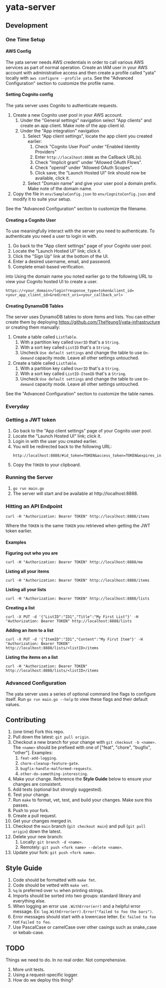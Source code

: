 # yata-server

## Development

### One Time Setup

#### AWS Config

The yata server needs AWS credentials in order to call various AWS services as
part of normal operation. Create an IAM user in your AWS account with
administrative access and then create a profile called "yata" locally with
`aws configure --profile yata`. See the "Advanced Configuration" section to
customize the profile name.

#### Setting Cognito config

The yata server uses Cognito to authenticate requests.

1. Create a new Cognito user pool in your AWS account.
   1. Under the "General settings" navigation select "App clients" and create an
      app client. Make note of the app client id.
   1. Under the "App integration" navigation
      1. Select "App client settings", locate the app client you created
         earlier:
         1. Check "Cognito User Pool" under "Enabled Identity Providers"
         1. Enter `http://localhost:8888` as the Callback URL(s).
         1. Check "Implicit grant" under "Allowed OAuth Flows".
         1. Check "openid" under "Allowed OAuth Scopes".
         1. Click save; the "Launch Hosted UI" link should now be available,
            click it.
      1. Select "Domain name" and give your user pool a domain prefix. Make note
         of the domain name.
1. Copy the file in `env/SampleConfig.json` to `env/CognitoConfig.json` and
   modify it to suite your setup.

See the "Advanced Configuration" section to customize the filename.

#### Creating a Cognito User

To use meaningfully interact with the server you need to authenticate. To
authenticate you need a user to login in with.

1. Go back to the "App client settings" page of your Cognito user pool.
1. Locate the "Launch Hosted UI" link; click it.
1. Click the "Sign Up" link at the bottom of the UI.
1. Enter a desired username, email, and password.
1. Complete email-based verification.

into Using the domain name you noted earlier go to the following URL to view
your Cognito hosted UI to create a user.

```
https://<your_domain>/login?response_type=token&client_id=<your_app_client_id>&redirect_uri=<your_callback_url>
```

#### Creating DynamoDB Tables

The server uses DynamoDB tables to store items and lists. You can either create
them by deploying https://github.com/TheYeung1/yata-infrastructure or creating
them manually:

1. Create a table called `ListTable`.
   1. With a partition key called `UserID` that's a `String`.
   1. With a sort key called `ListID` that's a `String`.
   1. Uncheck `Use default settings` and change the table to use `On-demand`
      capacity mode. Leave all other settings untouched.
1. Create a table called `ListTable`.
   1. With a partition key called `UserID` that's a `String`.
   1. With a sort key called `ListID-ItemID` that's a `String`.
   1. Uncheck `Use default settings` and change the table to use `On-demand`
      capacity mode. Leave all other settings untouched.

See the "Advanced Configuration" section to customize the table names.

### Everyday

### Getting a JWT token

1. Go back to the "App client settings" page of your Cognito user pool.
1. Locate the "Launch Hosted UI" link; click it.
1. Login in with the user you created earlier.
1. You will be redirected back to the following URL:
   ```
   http://localhost:8888/#id_token=TOKEN&access_token=TOKEN&expires_in=3600&token_type=Bearer
   ```
1. Copy the `TOKEN` to your clipboard.

### Running the Server

1. `go run main.go`
1. The server will start and be available at http://localhost:8888.

### Hitting an API Endpoint

```
curl -H "Authorization: Bearer TOKEN" http://localhost:8888/items
```

Where the `TOKEN` is the same `TOKEN` you retrieved when getting the JWT token
earlier.

#### Examples

**Figuring out who you are**

```
curl -H "Authorization: Bearer TOKEN" http://localhost:8888/me
```

**Listing all your items**

```
curl -H "Authorization: Bearer TOKEN" http://localhost:8888/items
```

**Listing all your lists**

```
curl -H "Authorization: Bearer TOKEN" http://localhost:8888/lists
```

**Creating a list**

```
curl -X PUT -d '{"ListID":"ID1","Title":"My First List"}' -H "Authorization: Bearer TOKEN" http://localhost:8888/lists
```

**Adding an item to a list**

```
curl -X PUT -d '{"ItemID":"ID1","Content":"My First Item"}' -H "Authorization: Bearer TOKEN" http://localhost:8888/lists/<listID>/items
```

**Listing the items on a list**

```
curl -H "Authorization: Bearer TOKEN" http://localhost:8888/lists/<listID>/items
```

### Advanced Configuration

The yata server uses a series of optional command line flags to configure
itself. Run `go run main.go --help` to view these flags and their default
values.

## Contributing

1. (one time) Fork this repo.
1. Pull down the latest: `git pull origin`.
1. Checkout a new branch for your change with `git checkout -b <name>`. The
   `<name>` should be prefixed with one of ["feat", "chore", "bugfix", "other"].
   Examples:
   1. `feat-add-logging`.
   1. `chore-cleanup-feature-gate`.
   1. `bugfix-handle-malformed-requests`.
   1. `other-do-something-interesting`.
1. Make your change. Reference the **Style Guide** below to ensure your changes
   are consistent.
1. Add tests (optional but strongly suggested).
1. Test your change.
1. Run `make` to format, vet, test, and build your changes. Make sure this
   passes.
1. Push to your fork.
1. Create a pull request.
1. Get your changes merged in.
1. Checkout the `main` branch (`git checkout main`) and pull (`git pull origin`)
   down the latest.
1. Delete your new branch:
   1. Locally: `git branch -d <name>`.
   1. Remotely: `git push <fork name> --delete <name>`.
1. Update your fork: `git push <fork name>`.

## Style Guide

1. Code should be formatted with `make fmt`.
1. Code should be vetted with `make vet`.
1. `%q` is preferred over `%s` when printing strings.
1. Imports should be sorted into two groups: standard library and everything
   else.
1. When logging an error use `.WithError(err)` and a helpful error message. Ex:
   `log.WithError(err).Error("failed to foo the bars")`.
1. Error messages should start with a lowercase letter. Ex: `failed to foo` not
   `Failed to foo`.
1. Use PascalCase or camelCase over other casings such as snake_case or
   kebab-case.

## TODO

Things we need to do. In no real order. Not comprehensive.

1. More unit tests.
1. Using a request-specific logger.
1. How do we deploy this thing?
